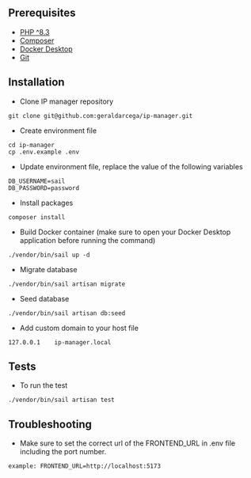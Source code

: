 ## Prerequisites

- [PHP ^8.3](https://www.php.net/downloads.php)
- [Composer](https://getcomposer.org/download/)
- [Docker Desktop](https://www.docker.com/products/docker-desktop/)
- [Git](https://git-scm.com/downloads)

## Installation

- Clone IP manager repository
```
git clone git@github.com:geraldarcega/ip-manager.git
```
- Create environment file
```
cd ip-manager
cp .env.example .env
```
- Update environment file, replace the value of the following variables
```
DB_USERNAME=sail
DB_PASSWORD=password
```
- Install packages
```
composer install
```
- Build Docker container (make sure to open your Docker Desktop application before running the command)
```
./vendor/bin/sail up -d
```
- Migrate database
```
./vendor/bin/sail artisan migrate
```
- Seed database
```
./vendor/bin/sail artisan db:seed
```
- Add custom domain to your host file
```
127.0.0.1    ip-manager.local
```

## Tests
- To run the test
```
./vendor/bin/sail artisan test
```

## Troubleshooting
- Make sure to set the correct url of the FRONTEND_URL in .env file including the port number.
```
example: FRONTEND_URL=http://localhost:5173
```